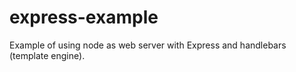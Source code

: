 # express-example
Example of using node as web server with Express and handlebars (template engine).
